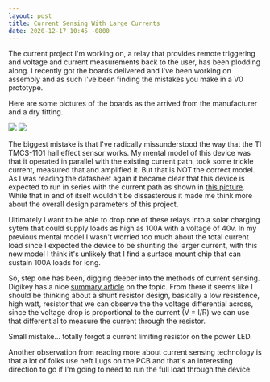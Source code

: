 ```yaml
---
layout: post
title: Current Sensing With Large Currents
date: 2020-12-17 10:45 -0800
---
```


The current project I'm working on, a relay that provides remote triggering and voltage and current measurements back to the user, has been plodding along. I recently got the boards delivered and I've been working on assembly and as such I've been finding the mistakes you make in a V0 prototype.

Here are some pictures of the boards as the arrived from the manufacturer and a dry fitting.

<img src="/media/img/sensing-relay-v0-board.jpg">
<img src="/media/img/sensing-relay-v0-dry-fit.jpg">


The biggest mistake is that I've radically missunderstood the way that the TI TMCS-1101 hall effect sensor works. My mental model of this device was that it operated in parallel with the existing current path, took some trickle current, measured that and amplified it. But that is NOT the correct model. As I was reading the datasheet again it became clear that this device is expected to run in series with the current path as shown in [this picture](/media/img/TMCS1101-inline-motor-phase-sensing). While that in and of itself wouldn't be dissasterous it made me think more about the overall design parameters of this project.

Ultimately I want to be able to drop one of these relays into a solar charging sytem that could supply loads as high as 100A with a voltage of 40v. In my previous mental model I wasn't worried too much about the total current load since I expected the device to be shunting the larger current, with this new model I think it's unlikely that I find a surface mount chip that can sustain 100A loads for long.

So, step one has been, digging deeper into the methods of current sensing. Digikey has a nice [summary article](https://www.digikey.com/en/articles/fundamentals-of-current-measurement-part-1-current-sense-resistors) on the topic. From there it seems like I should be thinking about a shunt resistor design, basically a low resistence, high watt, resistor that we can observe the the voltage differential across, since the voltage drop is proportional to the current (V = I/R) we can use that differential to measure the current through the resistor.

Small mistake... totally forgot a current limiting resistor on the power LED.

Another observation from reading more about current sensing technology is that a lot of folks use heft Lugs on the PCB and that's an interesting direction to go if I'm going to need to run the full load through the device.

